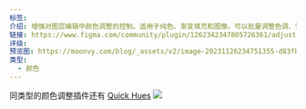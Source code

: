 ```yaml
---
标签: 
介绍: 增强对图层编辑中颜色调整的控制。适用于纯色、渐变填充和图像。可以批量调整色调、饱和度和亮度。
链接: https://www.figma.com/community/plugin/1262342347805726361/adjust
评级: 
预览图: https://moonvy.com/blog/_assets/v2/image-20231126234751355-d83fbcca.png
类型:
  - 颜色
---
```

同类型的颜色调整插件还有 [Quick Hues](https://moonvy.com/blog/post/%E8%AE%BE%E8%AE%A1%E7%B4%A0%E6%9D%90%E5%91%A8%E5%88%8A/075/#figma-%E5%BF%AB%E9%80%9F%E4%BF%AE%E6%94%B9%E6%8F%92%E7%94%BB%E9%A2%9C%E8%89%B2%E6%8F%92%E4%BB%B6%EF%BC%9Aquick-hues)
![](https://moonvy.com/blog/_assets/v2/image-20231126234751355-d83fbcca.png)